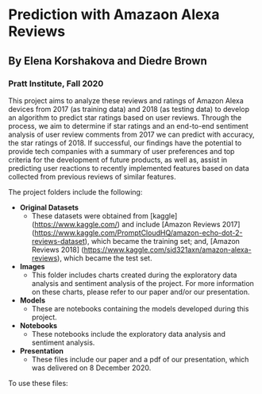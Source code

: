 # Prediction with Amazaon Alexa Reviews

## By Elena Korshakova and Diedre Brown
### Pratt Institute, Fall 2020

This project aims to analyze these reviews and ratings of Amazon Alexa devices from 2017 (as training data) and 2018 (as testing data) to develop an algorithm to predict star ratings based on user reviews. Through the process, we aim to determine if star ratings and an end-to-end sentiment analysis of user review comments from 2017 we can predict with accuracy, the star ratings of 2018. If successful, our findings have the potential to provide tech companies with a summary of user preferences and top criteria for the development of future products, as well as, assist in predicting user reactions to recently implemented features based on data collected from previous reviews of similar features.

The project folders include the following:

- **Original Datasets**
	- These datasets were obtained from [kaggle] (https://www.kaggle.com/) and include [Amazon Reviews 2017] (https://www.kaggle.com/PromptCloudHQ/amazon-echo-dot-2-reviews-dataset), which became the training set; and, [Amazon Reviews 2018] (https://www.kaggle.com/sid321axn/amazon-alexa-reviews), which became the test set.
- **Images**
	- This folder includes charts created during the exploratory data analysis and sentiment analysis of the project. For more information on these charts, please refer to our paper and/or our presentation.
- **Models**
	- These are notebooks containing the models developed during this project.
- **Notebooks**
	- These notebooks include the exploratory data analysis and sentiment analysis.
- **Presentation**
	- These files include our paper and a pdf of our presentation, which was delivered on 8 December 2020. 

To use these files:
